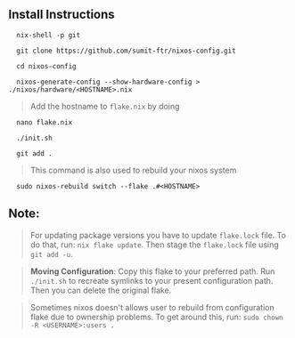 ## Install Instructions
```
  nix-shell -p git
```
```
  git clone https://github.com/sumit-ftr/nixos-config.git
```
```
  cd nixos-config
```
```
  nixos-generate-config --show-hardware-config > ./nixos/hardware/<HOSTNAME>.nix
```
> Add the hostname to `flake.nix` by doing
```
  nano flake.nix
```
```
  ./init.sh
```
```
  git add .
```
> This command is also used to rebuild your nixos system
```
  sudo nixos-rebuild switch --flake .#<HOSTNAME>
```

## Note:
> For updating package versions you have to update `flake.lock` file. To do that, run: `nix flake update`. Then stage the `flake.lock` file using `git add -u`.

> **Moving Configuration**: Copy this flake to your preferred path. Run `./init.sh` to recreate symlinks to your present configuration path. Then you can delete the original flake.

> Sometimes nixos doesn't allows user to rebuild from configuration flake due to ownership problems. To get around this, run: `sudo chown -R <USERNAME>:users .`
